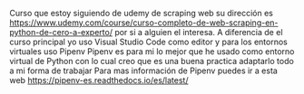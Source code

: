 Curso que estoy siguiendo de udemy de scraping web
su dirección es https://www.udemy.com/course/curso-completo-de-web-scraping-en-python-de-cero-a-experto/ por si a alguien el interesa.
A diferencia de el curso principal yo uso Visual Studio Code como editor y para los entornos virtuales uso Pipenv 
Pipenv es para mi lo mejor que he usado como entorno virtual de Python con lo cual creo que es una buena practica adaptarlo todo a mi forma de trabajar
Para mas información de Pipenv puedes ir a esta web https://pipenv-es.readthedocs.io/es/latest/

